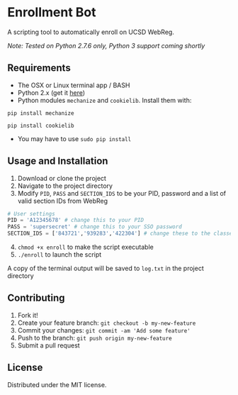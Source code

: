 # Enrollment Bot

A scripting tool to automatically enroll on UCSD WebReg.

_Note: Tested on Python 2.7.6 only, Python 3 support coming shortly_

## Requirements
- The OSX or Linux terminal app / BASH
- Python 2.x (get it [here](https://www.python.org/downloads/))
- Python modules `mechanize` and `cookielib`. Install them with:
```
pip install mechanize
``` 
```
pip install cookielib
```
- You may have to use `sudo pip install`


## Usage and Installation
1. Download or clone the project
2. Navigate to the project directory
3. Modify `PID`, `PASS` and `SECTION_IDS` to be your PID, password and a list of valid section IDs from WebReg
```python
# User settings
PID = 'A12345678' # change this to your PID
PASS = 'supersecret' # change this to your SSO password
SECTION_IDS = ['843721','939283','422304'] # change these to the classes you want to add
```
4. `chmod +x enroll` to make the script executable
5. `./enroll` to launch the script

A copy of the terminal output will be saved to `log.txt` in the project directory


## Contributing

1. Fork it!
2. Create your feature branch: `git checkout -b my-new-feature`
3. Commit your changes: `git commit -am 'Add some feature'`
4. Push to the branch: `git push origin my-new-feature`
5. Submit a pull request

## License

Distributed under the MIT license.
